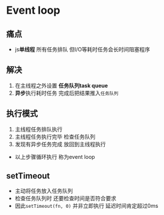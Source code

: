 # Event loop

## 痛点
- js**单线程** 所有任务排队 但I/O等耗时任务会长时间阻塞程序

## 解决
1. 在主线程之外设置 **任务队列task queue**
2. **异步**执行耗时任务 完成后把结果推入`任务队列`

## 执行模式
1. 主线程任务排队执行
2. 主线程任务执行完毕 检查任务队列
3. 发现有异步任务完成 放回到主线程执行
- 以上步骤循环执行 称为event loop

## setTimeout
- 主动将任务放入任务队列
- 检查任务队列时 还要检查时间是否符合要求
- 因此`setTimeout(fn, 0)` 并非立即执行 延迟时间肯定超过0ms
